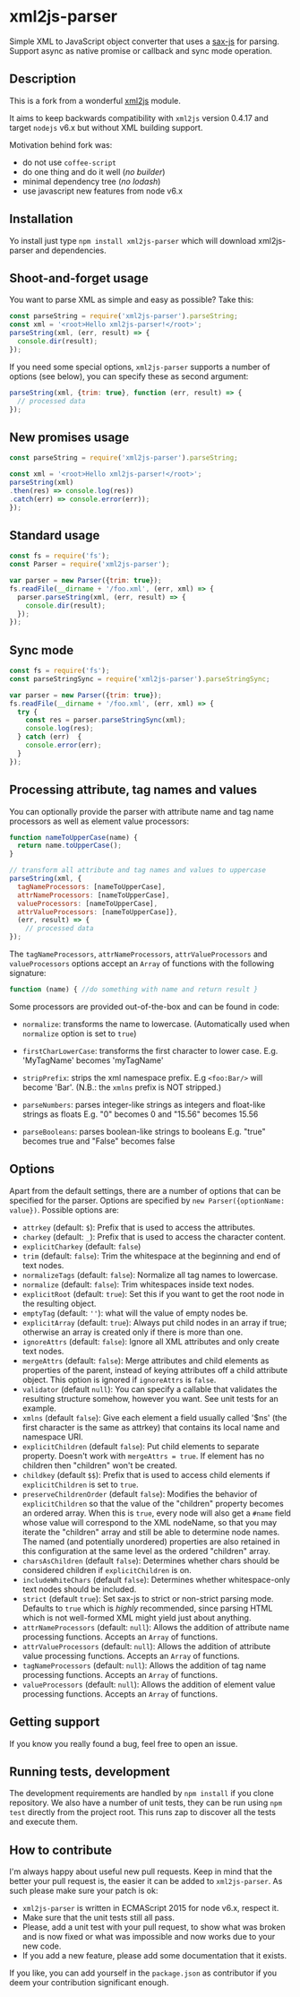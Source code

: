xml2js-parser
=============

Simple XML to JavaScript object converter that uses a [sax-js](https://github.com/isaacs/sax-js/) for parsing.
Support async as native promise or callback and sync mode operation.

Description
-----------

This is a fork from a wonderful [xml2js](https://www.npmjs.com/package/xml2js) module. 

It aims to keep backwards compatibility with `xml2js` version 0.4.17 and 
target `nodejs` v6.x but without XML building support.

Motivation behind fork was:
- do not use `coffee-script`
- do one thing and do it well (_no builder_)
- minimal dependency tree (_no lodash_)
- use javascript new features from node v6.x

Installation
-----------

Yo install just type `npm install xml2js-parser` which will download xml2js-parser and dependencies.

Shoot-and-forget usage
----------------------

You want to parse XML as simple and easy as possible? Take this:

```javascript
const parseString = require('xml2js-parser').parseString;
const xml = '<root>Hello xml2js-parser!</root>';
parseString(xml, (err, result) => {
  console.dir(result);
});
```

If you need some special options, `xml2js-parser` supports a number of
options (see below), you can specify these as second argument:

```javascript
parseString(xml, {trim: true}, function (err, result) => {
  // processed data
});
```

New promises usage
------------------

```javascript
const parseString = require('xml2js-parser').parseString;

const xml = '<root>Hello xml2js-parser!</root>';
parseString(xml)
.then(res) => console.log(res))
.catch(err) => console.error(err));
});
```

Standard usage
--------------

```javascript
const fs = require('fs');
const Parser = require('xml2js-parser');

var parser = new Parser({trim: true});
fs.readFile(__dirname + '/foo.xml', (err, xml) => {
  parser.parseString(xml, (err, result) => {
    console.dir(result);
  });
});
```

Sync mode
---------

```javascript
const fs = require('fs');
const parseStringSync = require('xml2js-parser').parseStringSync;

var parser = new Parser({trim: true});
fs.readFile(__dirname + '/foo.xml', (err, xml) => {
  try {
    const res = parser.parseStringSync(xml);
    console.log(res);
  } catch (err)  {
    console.error(err);
  }
});
```

Processing attribute, tag names and values
------------------------------------------

You can optionally provide the parser with attribute name and tag name processors as well 
as element value processors:

```javascript
function nameToUpperCase(name) {
  return name.toUpperCase();
}

// transform all attribute and tag names and values to uppercase
parseString(xml, {
  tagNameProcessors: [nameToUpperCase],
  attrNameProcessors: [nameToUpperCase],
  valueProcessors: [nameToUpperCase],
  attrValueProcessors: [nameToUpperCase]},
  (err, result) => {
    // processed data
});
```

The `tagNameProcessors`, `attrNameProcessors`, `attrValueProcessors` and `valueProcessors` options
accept an `Array` of functions with the following signature:

```javascript
function (name) { //do something with name and return result }
```

Some processors are provided out-of-the-box and can be found in code:

- `normalize`: transforms the name to lowercase.
(Automatically used when `normalize` option is set to `true`)

- `firstCharLowerCase`: transforms the first character to lower case.
E.g. 'MyTagName' becomes 'myTagName'

- `stripPrefix`: strips the xml namespace prefix. E.g `<foo:Bar/>` will become 'Bar'.
(N.B.: the `xmlns` prefix is NOT stripped.)

- `parseNumbers`: parses integer-like strings as integers and float-like strings as floats
E.g. "0" becomes 0 and "15.56" becomes 15.56

- `parseBooleans`: parses boolean-like strings to booleans
E.g. "true" becomes true and "False" becomes false

Options
-------

Apart from the default settings, there are a number of options that can be
specified for the parser. Options are specified by ``new Parser({optionName:
value})``. Possible options are:

  * `attrkey` (default: `$`): Prefix that is used to access the attributes.
  * `charkey` (default: `_`): Prefix that is used to access the character content. 
  * `explicitCharkey` (default: `false`)
  * `trim` (default: `false`): Trim the whitespace at the beginning and end of
    text nodes.
  * `normalizeTags` (default: `false`): Normalize all tag names to lowercase.
  * `normalize` (default: `false`): Trim whitespaces inside text nodes.
  * `explicitRoot` (default: `true`): Set this if you want to get the root
    node in the resulting object.
  * `emptyTag` (default: `''`): what will the value of empty nodes be.
  * `explicitArray` (default: `true`): Always put child nodes in an array if
    true; otherwise an array is created only if there is more than one.
  * `ignoreAttrs` (default: `false`): Ignore all XML attributes and only create
    text nodes.
  * `mergeAttrs` (default: `false`): Merge attributes and child elements as
    properties of the parent, instead of keying attributes off a child
    attribute object. This option is ignored if `ignoreAttrs` is `false`.
  * `validator` (default `null`): You can specify a callable that validates
    the resulting structure somehow, however you want. See unit tests
    for an example.
  * `xmlns` (default `false`): Give each element a field usually called '$ns'
    (the first character is the same as attrkey) that contains its local name
    and namespace URI.
  * `explicitChildren` (default `false`): Put child elements to separate
    property. Doesn't work with `mergeAttrs = true`. If element has no children
    then "children" won't be created. 
  * `childkey` (default `$$`): Prefix that is used to access child elements if
    `explicitChildren` is set to `true`. 
  * `preserveChildrenOrder` (default `false`): Modifies the behavior of
    `explicitChildren` so that the value of the "children" property becomes an
    ordered array. When this is `true`, every node will also get a `#name` field
    whose value will correspond to the XML nodeName, so that you may iterate
    the "children" array and still be able to determine node names. The named
    (and potentially unordered) properties are also retained in this
    configuration at the same level as the ordered "children" array. 
  * `charsAsChildren` (default `false`): Determines whether chars should be
    considered children if `explicitChildren` is on.
  * `includeWhiteChars` (default `false`): Determines whether whitespace-only
     text nodes should be included. 
  * `strict` (default `true`): Set sax-js to strict or non-strict parsing mode.
    Defaults to `true` which is *highly* recommended, since parsing HTML which
    is not well-formed XML might yield just about anything. 
  * `attrNameProcessors` (default: `null`): Allows the addition of attribute
    name processing functions. Accepts an `Array` of functions.
  * `attrValueProcessors` (default: `null`): Allows the addition of attribute
    value processing functions. Accepts an `Array` of functions.
  * `tagNameProcessors` (default: `null`): Allows the addition of tag name
    processing functions. Accepts an `Array` of functions.
  * `valueProcessors` (default: `null`): Allows the addition of element value
    processing functions. Accepts an `Array` of functions.

Getting support
---------------

If you know you really found a bug, feel free to open an issue.

Running tests, development
--------------------------

The development requirements are handled by `npm install` if you clone repository.
We also have a number of unit tests, they can be run using `npm test` directly
from the project root. This runs zap to discover all the tests and execute
them.

How to contribute
-----------------

I'm always happy about useful new pull requests. Keep in mind that the better
your pull request is, the easier it can be added to `xml2js-parser`. As such please
make sure your patch is ok:

 * `xml2js-parser` is written in ECMAScript 2015 for node v6.x, respect it.
 * Make sure that the unit tests still all pass. 
 * Please, add a unit test with your pull request, to show what was broken and
   is now fixed or what was impossible and now works due to your new code.
 * If you add a new feature, please add some documentation that it exists.

If you like, you can add yourself in the `package.json` as contributor if you
deem your contribution significant enough. 
